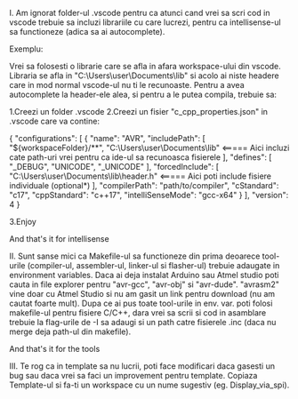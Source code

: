 I.
Am ignorat folder-ul .vscode pentru ca atunci cand vrei sa scri cod in vscode trebuie sa incluzi librariile cu care lucrezi, pentru ca intellisense-ul sa functioneze (adica sa ai autocomplete).

Exemplu:

Vrei sa folosesti o librarie care se afla in afara workspace-ului din vscode. Libraria se afla in "C:\Users\user\Documents\lib" si acolo ai niste headere care in mod normal vscode-ul nu ti le recunoaste. Pentru a avea autocomplete la header-ele alea, si pentru a le putea compila, trebuie sa:

1.Creezi un folder .vscode
2.Creezi un fisier "c_cpp_properties.json" in .vscode care va contine:

{
    "configurations": [
        {
            "name": "AVR",
            "includePath": [
                "${workspaceFolder}/**",
                "C:\Users\user\Documents\lib" <===== Aici incluzi cate path-uri vrei pentru ca ide-ul sa recunoasca fisierele
            ],
            "defines": [
                "_DEBUG",
                "UNICODE",
                "_UNICODE"
            ],
            "forcedInclude": [
                "C:\Users\user\Documents\lib\header.h" <===== Aici poti include fisiere individuale (optional*)
            ],
            "compilerPath": "path/to/compiler",
            "cStandard": "c17",
            "cppStandard": "c++17",
            "intelliSenseMode": "gcc-x64"
        }
    ],
    "version": 4
}

3.Enjoy

And that's it for intellisense

II.
Sunt sanse mici ca Makefile-ul sa functioneze din prima deoarece tool-urile (compiler-ul, assembler-ul, linker-ul si flasher-ul) trebuie adaugate in environment variables. Daca ai deja instalat Arduino sau Atmel studio poti cauta in file explorer pentru "avr-gcc", "avr-obj" si "avr-dude". "avrasm2" vine doar cu Atmel Studio si nu am gasit un link pentru download (nu am cautat foarte mult).
Dupa ce ai pus toate tool-urile in env. var. poti folosi makefile-ul pentru fisiere C/C++, dara vrei sa scrii si cod in asamblare trebuie la flag-urile de -I sa adaugi si un path catre fisierele .inc (daca nu merge deja path-ul din makefile).

And that's it for the tools

III.
Te rog ca in template sa nu lucrii, poti face modificari daca gasesti un bug sau daca vrei sa faci un improvement pentru template.
Copiaza Template-ul si fa-ti un workspace cu un nume sugestiv (eg. Display_via_spi).